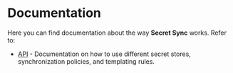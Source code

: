 # Documentation

Here you can find documentation about the way **Secret Sync** works. Refer to:

- [API](API.md) - Documentation on how to use different secret stores, synchronization policies, and templating rules.
